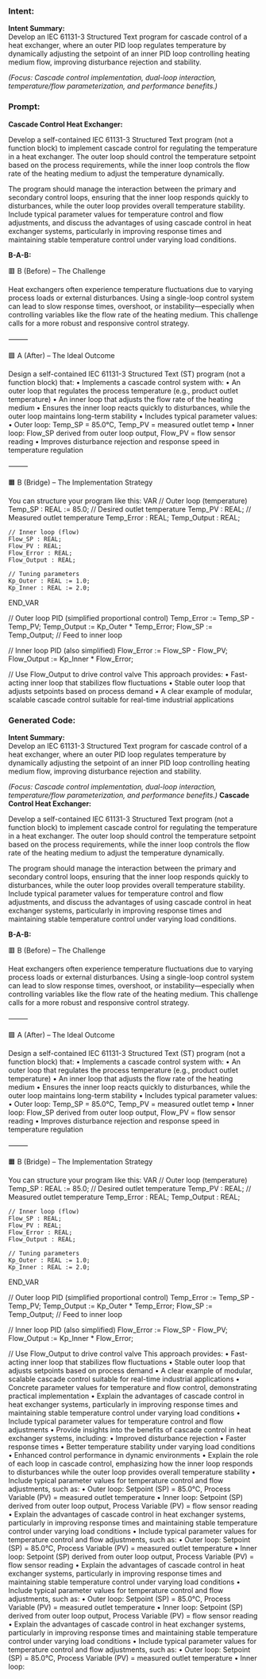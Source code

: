 ### Intent:
**Intent Summary:**  
Develop an IEC 61131-3 Structured Text program for cascade control of a heat exchanger, where an outer PID loop regulates temperature by dynamically adjusting the setpoint of an inner PID loop controlling heating medium flow, improving disturbance rejection and stability.  

*(Focus: Cascade control implementation, dual-loop interaction, temperature/flow parameterization, and performance benefits.)*

### Prompt:
**Cascade Control Heat Exchanger:**

Develop a self-contained IEC 61131-3 Structured Text program (not a function block) to implement cascade control for regulating the temperature in a heat exchanger. The outer loop should control the temperature setpoint based on the process requirements, while the inner loop controls the flow rate of the heating medium to adjust the temperature dynamically.

The program should manage the interaction between the primary and secondary control loops, ensuring that the inner loop responds quickly to disturbances, while the outer loop provides overall temperature stability. Include typical parameter values for temperature control and flow adjustments, and discuss the advantages of using cascade control in heat exchanger systems, particularly in improving response times and maintaining stable temperature control under varying load conditions.

**B-A-B:**

🟥 B (Before) – The Challenge

Heat exchangers often experience temperature fluctuations due to varying process loads or external disturbances. Using a single-loop control system can lead to slow response times, overshoot, or instability—especially when controlling variables like the flow rate of the heating medium. This challenge calls for a more robust and responsive control strategy.

⸻

🟩 A (After) – The Ideal Outcome

Design a self-contained IEC 61131-3 Structured Text (ST) program (not a function block) that:
	•	Implements a cascade control system with:
	•	An outer loop that regulates the process temperature (e.g., product outlet temperature)
	•	An inner loop that adjusts the flow rate of the heating medium
	•	Ensures the inner loop reacts quickly to disturbances, while the outer loop maintains long-term stability
	•	Includes typical parameter values:
	•	Outer loop: Temp_SP = 85.0°C, Temp_PV = measured outlet temp
	•	Inner loop: Flow_SP derived from outer loop output, Flow_PV = flow sensor reading
	•	Improves disturbance rejection and response speed in temperature regulation

⸻

🟧 B (Bridge) – The Implementation Strategy

You can structure your program like this:
VAR
    // Outer loop (temperature)
    Temp_SP : REAL := 85.0;       // Desired outlet temperature
    Temp_PV : REAL;               // Measured outlet temperature
    Temp_Error : REAL;
    Temp_Output : REAL;

    // Inner loop (flow)
    Flow_SP : REAL;
    Flow_PV : REAL;
    Flow_Error : REAL;
    Flow_Output : REAL;

    // Tuning parameters
    Kp_Outer : REAL := 1.0;
    Kp_Inner : REAL := 2.0;
END_VAR

// Outer loop PID (simplified proportional control)
Temp_Error := Temp_SP - Temp_PV;
Temp_Output := Kp_Outer * Temp_Error;
Flow_SP := Temp_Output; // Feed to inner loop

// Inner loop PID (also simplified)
Flow_Error := Flow_SP - Flow_PV;
Flow_Output := Kp_Inner * Flow_Error;

// Use Flow_Output to drive control valve
This approach provides:
	•	Fast-acting inner loop that stabilizes flow fluctuations
	•	Stable outer loop that adjusts setpoints based on process demand
	•	A clear example of modular, scalable cascade control suitable for real-time industrial applications

### Generated Code:
**Intent Summary:**  
Develop an IEC 61131-3 Structured Text program for cascade control of a heat exchanger, where an outer PID loop regulates temperature by dynamically adjusting the setpoint of an inner PID loop controlling heating medium flow, improving disturbance rejection and stability.  

*(Focus: Cascade control implementation, dual-loop interaction, temperature/flow parameterization, and performance benefits.)*
**Cascade Control Heat Exchanger:**

Develop a self-contained IEC 61131-3 Structured Text program (not a function block) to implement cascade control for regulating the temperature in a heat exchanger. The outer loop should control the temperature setpoint based on the process requirements, while the inner loop controls the flow rate of the heating medium to adjust the temperature dynamically.

The program should manage the interaction between the primary and secondary control loops, ensuring that the inner loop responds quickly to disturbances, while the outer loop provides overall temperature stability. Include typical parameter values for temperature control and flow adjustments, and discuss the advantages of using cascade control in heat exchanger systems, particularly in improving response times and maintaining stable temperature control under varying load conditions.

**B-A-B:**

🟥 B (Before) – The Challenge

Heat exchangers often experience temperature fluctuations due to varying process loads or external disturbances. Using a single-loop control system can lead to slow response times, overshoot, or instability—especially when controlling variables like the flow rate of the heating medium. This challenge calls for a more robust and responsive control strategy.

⸻

🟩 A (After) – The Ideal Outcome

Design a self-contained IEC 61131-3 Structured Text (ST) program (not a function block) that:
	•	Implements a cascade control system with:
	•	An outer loop that regulates the process temperature (e.g., product outlet temperature)
	•	An inner loop that adjusts the flow rate of the heating medium
	•	Ensures the inner loop reacts quickly to disturbances, while the outer loop maintains long-term stability
	•	Includes typical parameter values:
	•	Outer loop: Temp_SP = 85.0°C, Temp_PV = measured outlet temp
	•	Inner loop: Flow_SP derived from outer loop output, Flow_PV = flow sensor reading
	•	Improves disturbance rejection and response speed in temperature regulation

⸻

🟧 B (Bridge) – The Implementation Strategy

You can structure your program like this:
VAR
    // Outer loop (temperature)
    Temp_SP : REAL := 85.0;       // Desired outlet temperature
    Temp_PV : REAL;               // Measured outlet temperature
    Temp_Error : REAL;
    Temp_Output : REAL;

    // Inner loop (flow)
    Flow_SP : REAL;
    Flow_PV : REAL;
    Flow_Error : REAL;
    Flow_Output : REAL;

    // Tuning parameters
    Kp_Outer : REAL := 1.0;
    Kp_Inner : REAL := 2.0;
END_VAR

// Outer loop PID (simplified proportional control)
Temp_Error := Temp_SP - Temp_PV;
Temp_Output := Kp_Outer * Temp_Error;
Flow_SP := Temp_Output; // Feed to inner loop

// Inner loop PID (also simplified)
Flow_Error := Flow_SP - Flow_PV;
Flow_Output := Kp_Inner * Flow_Error;

// Use Flow_Output to drive control valve
This approach provides:
	•	Fast-acting inner loop that stabilizes flow fluctuations
	•	Stable outer loop that adjusts setpoints based on process demand
	•	A clear example of modular, scalable cascade control suitable for real-time industrial applications
	•	Concrete parameter values for temperature and flow control, demonstrating practical implementation
	•	Explain the advantages of cascade control in heat exchanger systems, particularly in improving response times and maintaining stable temperature control under varying load conditions
	•	Include typical parameter values for temperature control and flow adjustments
	•	Provide insights into the benefits of cascade control in heat exchanger systems, including:
	•	Improved disturbance rejection
	•	Faster response times
	•	Better temperature stability under varying load conditions
	•	Enhanced control performance in dynamic environments
	•	Explain the role of each loop in cascade control, emphasizing how the inner loop responds to disturbances while the outer loop provides overall temperature stability
	•	Include typical parameter values for temperature control and flow adjustments, such as:
	•	Outer loop: Setpoint (SP) = 85.0°C, Process Variable (PV) = measured outlet temperature
	•	Inner loop: Setpoint (SP) derived from outer loop output, Process Variable (PV) = flow sensor reading
	•	Explain the advantages of cascade control in heat exchanger systems, particularly in improving response times and maintaining stable temperature control under varying load conditions
	•	Include typical parameter values for temperature control and flow adjustments, such as:
	•	Outer loop: Setpoint (SP) = 85.0°C, Process Variable (PV) = measured outlet temperature
	•	Inner loop: Setpoint (SP) derived from outer loop output, Process Variable (PV) = flow sensor reading
	•	Explain the advantages of cascade control in heat exchanger systems, particularly in improving response times and maintaining stable temperature control under varying load conditions
	•	Include typical parameter values for temperature control and flow adjustments, such as:
	•	Outer loop: Setpoint (SP) = 85.0°C, Process Variable (PV) = measured outlet temperature
	•	Inner loop: Setpoint (SP) derived from outer loop output, Process Variable (PV) = flow sensor reading
	•	Explain the advantages of cascade control in heat exchanger systems, particularly in improving response times and maintaining stable temperature control under varying load conditions
	•	Include typical parameter values for temperature control and flow adjustments, such as:
	•	Outer loop: Setpoint (SP) = 85.0°C, Process Variable (PV) = measured outlet temperature
	•	Inner loop:
